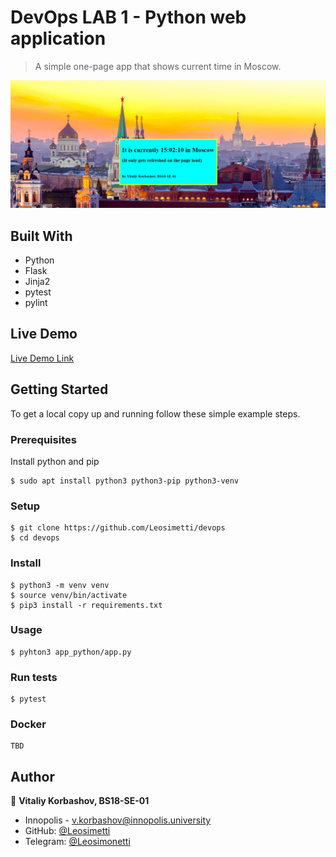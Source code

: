 # DevOps LAB 1 - Python web application

> A simple one-page app that shows current time in Moscow.

![screenshot](./app_screenshot.png)

## Built With

- Python
- Flask
- Jinja2
- pytest
- pylint

## Live Demo

[Live Demo Link](http://10.90.138.134:5000/)

## Getting Started

To get a local copy up and running follow these simple example steps.

### Prerequisites
Install python and pip
```shell
$ sudo apt install python3 python3-pip python3-venv
```

### Setup
```shell
$ git clone https://github.com/Leosimetti/devops
$ cd devops
```

### Install
```shell
$ python3 -m venv venv
$ source venv/bin/activate
$ pip3 install -r requirements.txt
```

### Usage
```shell
$ pyhton3 app_python/app.py
```
### Run tests
```shell
$ pytest
```

### Docker
```shell
TBD
```

## Author

👤 **Vitaliy Korbashov, BS18-SE-01**

- Innopolis - [v.korbashov@innopolis.university]()
- GitHub: [@Leosimetti](https://github.com/Leosimetti)
- Telegram: [@Leosimonetti](https://t.me/Leosimonetti)
